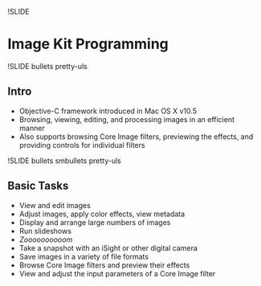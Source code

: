 !SLIDE 
# Image Kit Programming #

!SLIDE bullets pretty-uls
## Intro ##

* Objective-C framework introduced in Mac OS X v10.5
* Browsing, viewing, editing, and processing images in an efficient manner
* Also supports browsing Core Image filters, previewing the effects, and providing controls for individual filters

!SLIDE bullets smbullets pretty-uls
## Basic Tasks ##

* View and edit images
* Adjust images, apply color effects, view metadata
* Display and arrange large numbers of images
* Run slideshows
* _Zoooooooooom_
* Take a snapshot with an iSight or other digital camera
* Save images in a variety of file formats
* Browse Core Image filters and preview their effects
* View and adjust the input parameters of a Core Image filter
